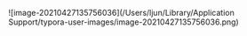 ![image-20210427135756036](/Users/ljun/Library/Application Support/typora-user-images/image-20210427135756036.png)

